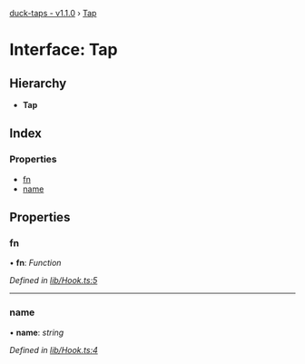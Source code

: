 [duck-taps - v1.1.0](../README.md) › [Tap](tap.md)

# Interface: Tap

## Hierarchy

* **Tap**

## Index

### Properties

* [fn](tap.md#fn)
* [name](tap.md#name)

## Properties

###  fn

• **fn**: *Function*

*Defined in [lib/Hook.ts:5](https://github.com/JonasKruckenberg/duck-taps/blob/f992b34/lib/Hook.ts#L5)*

___

###  name

• **name**: *string*

*Defined in [lib/Hook.ts:4](https://github.com/JonasKruckenberg/duck-taps/blob/f992b34/lib/Hook.ts#L4)*
